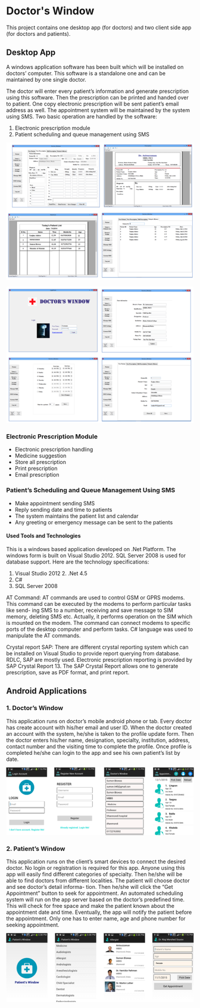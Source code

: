 # Doctor's Window
This project contains one desktop app (for doctors) and two client side app (for doctors and patients).

## Desktop App
A windows application software has been built which will be installed on doctors’ computer. This software is a standalone one and can be maintained by one single doctor.

The doctor will enter every patient’s information and generate prescription using this software. Then the prescription can be printed and handed over to patient. One copy electronic prescription will be sent patient’s email address as well. The appointment system will be maintained by the system using SMS. Two basic operation are handled by the software:

1. Electronic prescription module
2. Patient scheduling and queue management using SMS

![Desktop app](https://raw.githubusercontent.com/sumonbis/DoctorsWindow/master/Desktop%20App/screens/batch1.png)

![Desktop app](https://raw.githubusercontent.com/sumonbis/DoctorsWindow/master/Desktop%20App/screens/batch2.png)

### Electronic Prescription Module
- Electronic prescription handling
- Medicine suggestion
- Store all prescription
- Print prescription
- Email prescription

### Patient’s Scheduling and Queue Management Using SMS
- Make appointment sending SMS
- Reply sending date and time to patients
- The system maintains the patient list and calendar
- Any greeting or emergency message can be sent to the patients

#### Used Tools and Technologies
This is a windows based application developed on .Net Platform. The windows form is built on Visual Studio 2012. SQL Server 2008 is used for database support. Here are the technology specifications:

1. Visual Studio 2012 2. .Net 4.5
3. C#
4. SQL Server 2008

AT Command: AT commands are used to control GSM or GPRS modems. This command can be executed by the modems to perform particular tasks like send- ing SMS to a number, receiving and save message to SIM memory, deleting SMS etc. Actually, it performs operation on the SIM which is mounted on the modem. The command can connect modems to specific ports of the desktop computer and perform tasks. C# language was used to manipulate the AT commands.

Crystal report SAP: There are different crystal reporting system which can be installed on Visual Studio to provide report querying from database. RDLC, SAP are mostly used. Electronic prescription reporting is provided by SAP Crystal Report 13. The SAP Crystal Report allows one to generate prescription, save as PDF format, and print report.


## Android Applications
### 1. Doctor’s Window
This application runs on doctor’s mobile android phone or tab. Every doctor has create account with his/her email and user ID. When the doctor created an account with the system, he/she is taken to the profile update form. Then the doctor enters
his/her name, designation, specialty, institution, address, contact number and the visiting time to complete the profile. Once profile is completed he/she can login to the app and see his own patient’s list by date.

![Doctors side app](https://raw.githubusercontent.com/sumonbis/DoctorsWindow/master/Android%20App/screens/Doctor-Side%20Application.png)

### 2. Patient’s Window
This application runs on the client’s smart devices to connect the desired doctor. No login or registration is required for this app. Anyone using this app will easily find different categories of specialty. Then he/she will be able to find doctors from different localities. The patient will choose doctor and see doctor’s detail informa- tion. Then he/she will click the “Get Appointment” button to seek for appointment. An automated scheduling system will run on the app server based on the doctor’s predefined time. This will check for free space and make the patient known about the appointment date and time. Eventually, the app will notify the patient before the appointment. Only one has to enter name, age and phone number for seeking appointment.

![Patient side app](https://raw.githubusercontent.com/sumonbis/DoctorsWindow/master/Android%20App/screens/Patient-Side%20Application.png)
